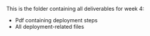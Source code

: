 This is the folder containing all deliverables for week 4:
* Pdf containing deployment steps
* All deployment-related files
